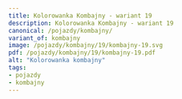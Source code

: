 ```yaml
---
title: Kolorowanka Kombajny - wariant 19
description: Kolorowanka Kombajny - wariant 19
canonical: /pojazdy/kombajny/
variant_of: kombajny
image: /pojazdy/kombajny/19/kombajny-19.svg
pdf: /pojazdy/kombajny/19/kombajny-19.pdf
alt: "Kolorowanka kombajny"
tags:
- pojazdy
- kombajny
---
```

